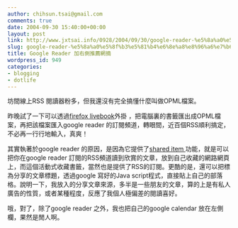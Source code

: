```yaml
---
author: chihsun.tsai@gmail.com
comments: true
date: 2004-09-30 15:40:00+00:00
layout: post
link: http://www.jxtsai.info/0928/2004/09/30/google-reader-%e5%8a%a0%e5%8f%b3%e5%81%b4%e6%8e%a8%e8%96%a6%e7%b6%b2%e6%91%98/
slug: google-reader-%e5%8a%a0%e5%8f%b3%e5%81%b4%e6%8e%a8%e8%96%a6%e7%b6%b2%e6%91%98
title: Google Reader 加右側推薦網摘
wordpress_id: 949
categories:
- blogging
- dotlife
---
```


坊間線上RSS 閱讀器粉多，但我還沒有完全搞懂什麼叫做OPML檔案。  
  
昨晚試了一下可以透過[firefox livebook](http://www.efinke.com/category/opml-support/)外掛 ，把電腦裏的書籤匯出成OPML檔案，再把該檔案匯入google reader 的訂閱頻道，轉眼間，近百個RSS順利搞定，不必再一行行地輸入，真爽！  
  
其實執著於google reader  的原因，是因為它提供了[shared item ](http://www.google.com/reader/shared/12420541419203684669)功能，就是可以把你在google reader 訂閱的RSS頻道讀到欣賞的文章，放到自己收藏的網路網頁上，而這個活動式收藏書籤，當然也是提供了RSS的訂閱。更酷的是，還可以把標為分享的文章標題，透過google 寫好的Java script程式，直接貼上自己的部落格。說明一下，我放入的分享文章來源，多半是一些朋友的文章，算的上是有私人廣告的性質，或者某種程度，反應了我個人極偏差的閱讀喜好。  
  
哦，對了，除了google reader 之外，我也把自己的google calendar 放在左側欄，果然是閒人啊。
